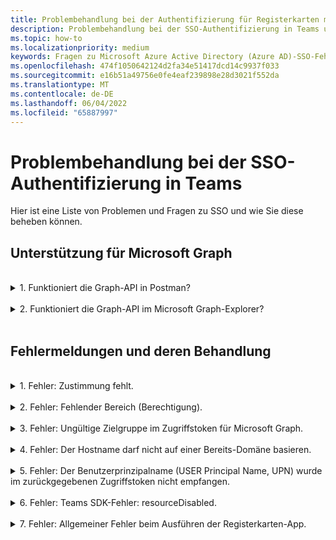 ```yaml
---
title: Problembehandlung bei der Authentifizierung für Registerkarten mit SSO in Teams
description: Problembehandlung bei der SSO-Authentifizierung in Teams und deren Verwendung auf Registerkarten
ms.topic: how-to
ms.localizationpriority: medium
keywords: Fragen zu Microsoft Azure Active Directory (Azure AD)-SSO-Fehlern auf den Registerkarten der Teams-Authentifizierung
ms.openlocfilehash: 474f1050642124d2fa34e51417dcd14c9937f033
ms.sourcegitcommit: e16b51a49756e0fe4eaf239898e28d3021f552da
ms.translationtype: MT
ms.contentlocale: de-DE
ms.lasthandoff: 06/04/2022
ms.locfileid: "65887997"
---
```

# <a name="troubleshooting-sso-authentication-in-teams"></a>Problembehandlung bei der SSO-Authentifizierung in Teams

Hier ist eine Liste von Problemen und Fragen zu SSO und wie Sie diese beheben können.
<br>

## <a name="support-for-microsoft-graph"></a>Unterstützung für Microsoft Graph

<br>
<details>
<summary>1. Funktioniert die Graph-API in Postman?</summary>
<br>
Sie können die Microsoft Graph Postman-Auflistung mit Microsoft Graph-APIs verwenden.

Weitere Informationen finden Sie unter [Verwenden von Postman mit einer Microsoft Graph-API](/graph/use-postman).
</details>
<br>
<details>
<summary>2. Funktioniert die Graph-API im Microsoft Graph-Explorer?</summary>
<br>
Ja, die Graph-API funktioniert im Microsoft Graph-Explorer.

Weitere Informationen finden Sie im [Graph-Explorer](https://developer.microsoft.com/graph/graph-explorer).

</details>
<br>

## <a name="error-messages-and-how-to-handle-them"></a>Fehlermeldungen und deren Behandlung

<br>
<details>
<summary>1. Fehler: Zustimmung fehlt.</summary>
<br>
Wenn Azure AD eine Anforderung für den Zugriff auf eine Microsoft Graph-Ressource erhält, wird überprüft, ob der Benutzer (oder Mandantenadministrator) seine Zustimmung für diese Ressource erteilt hat. Wenn keine Zustimmung des Benutzers oder Administrators vorhanden ist, sendet Azure AD eine Fehlermeldung an Ihren Webdienst.

Ihr Code muss dem Client (z. B. im Textkörper einer 403 Forbidden-Antwort) mitteilen, wie der Fehler behandelt werden soll:

- Wenn die Registerkarten-App Microsoft Graph-Bereiche benötigt, für die nur ein Administrator seine Zustimmung geben kann, sollte ihr Code einen Fehler auslösen.
- Wenn die einzigen Bereiche, die benötigt werden, vom Benutzer zugewiesen werden können, sollte Ihr Code auf ein alternatives System zur Benutzerauthentifizierung zurückgreifen.

</details>
<br>
<details>
<summary>2. Fehler: Fehlender Bereich (Berechtigung).</summary>
<br>
Dieser Fehler wird nur während der Entwicklung angezeigt.

Um diesen Fehler zu behandeln, sollte Ihr serverseitiger Code eine 403 Forbidden-Antwort an den Client senden. Der Fehler sollte in der Konsole protokolliert oder in einem Protokoll aufgezeichnet werden.
</details>
<br>
<details>
<summary>3. Fehler: Ungültige Zielgruppe im Zugriffstoken für Microsoft Graph.</summary>
<br>
Der serverseitige Code sollte eine 403 Forbidden-Antwort an den Client senden, um dem Benutzer eine Nachricht anzuzeigen. Es wird empfohlen, den Fehler auch in der Konsole zu protokollieren oder in einem Protokoll aufzuzeichnen.
</details>
<br>
<details>
<summary>4. Fehler: Der Hostname darf nicht auf einer Bereits-Domäne basieren.</summary>
<br>
Sie können diesen Fehler in einem der beiden Szenarien erhalten:

1. Die benutzerdefinierte Domäne wird Azure AD nicht hinzugefügt. Um Azure AD eine benutzerdefinierte Domäne hinzuzufügen und zu registrieren, folgen [Sie dem Hinzufügen eines benutzerdefinierten Domänennamens zum Azure AD-Verfahren](/azure/active-directory/fundamentals/add-custom-domain) , und führen Sie dann die Schritte zum [erneuten Konfigurieren des Zugriffstokenbereichs](tab-sso-register-aad.md#configure-scope-for-access-token) aus.
1. Sie sind nicht mit Administratoranmeldeinformationen im Microsoft 365-Mandanten angemeldet. Melden Sie sich bei Microsoft 365 als Administrator an.

</details>
<br>
<details>
<summary>5. Fehler: Der Benutzerprinzipalname (USER Principal Name, UPN) wurde im zurückgegebenen Zugriffstoken nicht empfangen.</summary>
<br>
Sie können UPN als optionalen Anspruch in Azure AD hinzufügen.

Weitere Informationen finden Sie unter [Bereitstellen optionaler Ansprüche für Ihre App](/azure/active-directory/develop/active-directory-optional-claims) und [Zugriffstoken](/azure/active-directory/develop/access-tokens).
</details>
<br>
<details>
<summary>6. Fehler: Teams SDK-Fehler: resourceDisabled.</summary>
<br>
Um diesen Fehler zu vermeiden, stellen Sie sicher, dass der Anwendungs-ID-URI in der Azure AD-App-Registrierung und in Ihrem Teams-Client ordnungsgemäß konfiguriert ist.

Weitere Informationen zum Anwendungs-ID-URI finden Sie unter [So machen Sie eine API verfügbar](tab-sso-register-aad.md#to-expose-an-api).

</details>
<br>

<details>
<summary>7. Fehler: Allgemeiner Fehler beim Ausführen der Registerkarten-App.</summary>
<br>
Ein allgemeiner Fehler kann angezeigt werden, wenn eine oder mehrere der in Azure AD vorgenommenen App-Konfigurationen falsch sind. Um diesen Fehler zu beheben, überprüfen Sie, ob die in Ihrem Code und Teams-Manifest konfigurierten App-Details den Werten in Azure AD entsprechen.

Die folgende Abbildung zeigt ein Beispiel für die in Azure AD konfigurierten App-Details.

:::image type="content" source="../../../assets/images/authentication/teams-sso-tabs/azure-app-details.png" alt-text="App-Konfigurationswerte in Azure AD" border="false":::

Überprüfen Sie, ob die folgenden Werte zwischen Azure AD, clientseitigem Code und dem App-Manifest von Teams übereinstimmen:

- **App-ID**: Die App-ID, die Sie in Azure AD generiert haben, sollte im Code und in der Teams-Manifestdatei identisch sein. Überprüfen Sie, ob die App-ID im Teams-Manifest der **Anwendungs-ID (Client-ID)** in Azure AD entspricht.

- **Geheimer App-Schlüssel**: Der im Back-End Ihrer App konfigurierte App-Schlüssel sollte mit den **Clientanmeldeinformationen** in Azure AD übereinstimmen.
    Sie sollten auch überprüfen, ob der geheime Clientschlüssel abgelaufen ist.

- **Anwendungs-ID-URI**: Der App-ID-URI im Code und in der Manifestdatei der Teams-App sollte mit dem **Anwendungs-ID-URI** in Azure AD übereinstimmen.

- **App-Berechtigungen**: Überprüfen Sie, ob die berechtigungen, die Sie im Bereich definiert haben, ihren App-Anforderungen entsprechen. Wenn ja, überprüfen Sie, ob sie dem Benutzer im Zugriffstoken gewährt wurden.

- **Administratorzustimmung**: Wenn für einen Bereich eine Administratorzustimmung erforderlich ist, überprüfen Sie, ob die Zustimmung für den bestimmten Bereich dem Benutzer erteilt wurde.

Überprüfen Sie außerdem das Zugriffstoken, das an die Registerkarten-App gesendet wurde, um zu überprüfen, ob die folgenden Werte korrekt sind:

- **Zielgruppe (aud):** Überprüfen Sie, ob die App-ID im Token korrekt ist, wie in Azure AD angegeben.
- **Mandanten-ID(tid)**: Überprüfen Sie, ob der im Token erwähnte Mandant korrekt ist.
- **Benutzeridentität (preferred_username)**: Überprüfen Sie, ob die Benutzeridentität dem Benutzernamen in der Anforderung des Zugriffstokens für den Bereich entspricht, auf den der aktuelle Benutzer zugreifen möchte.
- **Bereiche (scp)**: Überprüfen Sie, ob der Bereich, für den das Zugriffstoken angefordert wird, korrekt und wie in Azure AD definiert ist.
- **Azure AD Version 1.0 oder 2.0 (ver)**: Überprüfen Sie, ob die Azure AD-Version korrekt ist.

Sie können [JWT](https://jwt.ms) für die Überprüfung des Tokens verwenden.

</details>
